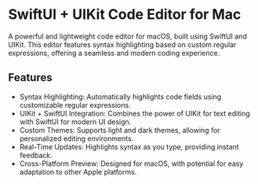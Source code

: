# SwiftUI + UIKit Code Editor for Mac
A powerful and lightweight code editor for macOS, built using SwiftUI and UIKit. This editor features syntax highlighting based on custom regular expressions, offering a seamless and modern coding experience.

## Features
- Syntax Highlighting: Automatically highlights code fields using customizable regular expressions.
- UIKit + SwiftUI Integration: Combines the power of UIKit for text editing with SwiftUI for modern UI design.
- Custom Themes: Supports light and dark themes, allowing for personalized editing environments.
- Real-Time Updates: Highlights syntax as you type, providing instant feedback.
- Cross-Platform Preview: Designed for macOS, with potential for easy adaptation to other Apple platforms.
